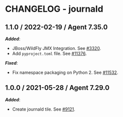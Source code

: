 # CHANGELOG - journald

## 1.1.0 / 2022-02-19 / Agent 7.35.0

***Added***: 

* JBoss/WildFly JMX Integration. See [#3320](https://github.com/DataDog/integrations-core/pull/3320).
* Add `pyproject.toml` file. See [#11376](https://github.com/DataDog/integrations-core/pull/11376).

***Fixed***: 

* Fix namespace packaging on Python 2. See [#11532](https://github.com/DataDog/integrations-core/pull/11532).


## 1.0.0 / 2021-05-28 / Agent 7.29.0

***Added***: 

* Create journald tile. See [#9121](https://github.com/DataDog/integrations-core/pull/9121).


